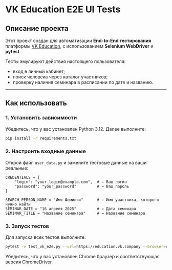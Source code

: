 # VK Education E2E UI Tests

## Описание проекта

Этот проект создан для автоматизации **End-to-End тестирования** платформы [VK Education](https://education.vk.company), с использованием **Selenium WebDriver** и **pytest**.

Тесты эмулируют действия настоящего пользователя:

- вход в личный кабинет;
- поиск человека через каталог участников;
- проверку наличия семинара в расписании по дате и названию.

---

## Как использовать

### 1. Установить зависимости

Убедитесь, что у вас установлен Python 3.12. Далее выполните:

```bash
pip install -r requirements.txt
```

### 2. Настроить входные данные

Открой файл `user_data.py` и замените тестовые данные на ваши реальные:

```
CREDENTIALS = {
    "login": "your_login@example.com",  # ← Ваш логин
    "password": "your_password"         # ← Ваш пароль
}

SEARCH_PERSON_NAME = "Имя Фамилия"      # ← Имя участника, которого нужно найти
SEMINAR_DATE = "16 апреля 2025"         # ← Дата семинара
SEMINAR_TITLE = "Название семинара"     # ← Название семинара
```

### 3. Запуск тестов

Для запуска всех тестов выполните:

```bash
pytest -v test_vk_e2e.py --url=https://education.vk.company --browser=chrome
```

Убедитесь, что у вас установлен Chrome браузер и соответствующая версия ChromeDriver.
